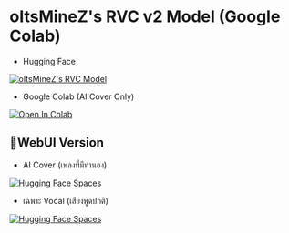 # oItsMineZ's RVC v2 Model (Google Colab)

- Hugging Face

[![oItsMineZ's RVC Model](https://img.shields.io/badge/%F0%9F%A4%97_Hugging_Face-_oItsMineZ's%20RVC%20%20Model-yellow?style=for-the-badge&logoColor=yellow)](https://huggingface.co/oItsMineZ/oItsMineZ-RVC-Model)
- Google Colab (AI Cover Only)

[![Open In Colab](https://colab.research.google.com/assets/colab-badge.svg)](https://colab.research.google.com/github/oItsMineZ/RVC-v2-AICover-Colab/blob/main/oItsMineZ-rvc-v2-AICover-Colab.ipynb)

## 📃WebUI Version
- AI Cover (เพลงที่มีทำนอง)

[![Hugging Face Spaces](https://img.shields.io/badge/%F0%9F%8E%A4%EF%B8%8F_Space-_RVC%20v2%20AI%20Cover%20WebUI-red?style=for-the-badge)](https://huggingface.co/spaces/oItsMineZ/RVC-v2-AI-Cover-WebUI)

- เฉพาะ Vocal (เสียงพูดปกติ)

[![Hugging Face Spaces](https://img.shields.io/badge/%F0%9F%8E%99%EF%B8%8F_Space-_oItsMineZ's%20RVC%20v2%20WebUI-orange?style=for-the-badge)](https://huggingface.co/spaces/oItsMineZ/RVC-v2-WebUI)
